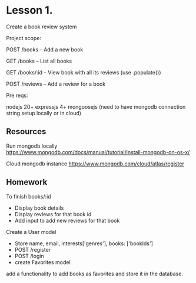 # Lesson 1.

Create a book review system

Project scope:

POST /books – Add a new book

GET /books – List all books

GET /books/:id – View book with all its reviews (use .populate())

POST /reviews – Add a review for a book

Pre reqs:

nodejs 20+
expressjs 4+
mongoosejs (need to have mongodb connection string setup locally or in cloud)

## Resources

Run mongodb locally
https://www.mongodb.com/docs/manual/tutorial/install-mongodb-on-os-x/

Cloud mongodb instance
https://www.mongodb.com/cloud/atlas/register

## Homework

To finish books/:id

- Display book details
- Display reviews for that book id
- Add input to add new reviews for that book

Create a User model

- Store name, email, interests['genres'], books: ['bookIds']
- POST /register
- POST /login
- create Favorites model

add a functionality to add books as favorites and store it in the database.
